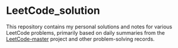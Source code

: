 # LeetCode_solution
This repository contains my personal solutions and notes for various LeetCode problems, primarily based on daily summaries from the [LeetCode-master](https://github.com/youngyangyang04/leetcode-master) project and other problem-solving records.
